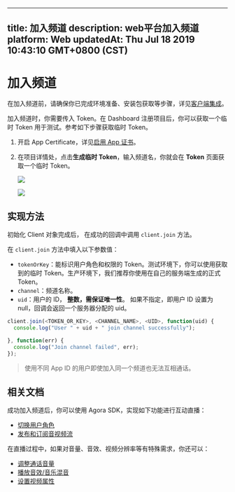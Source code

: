 
---
title: 加入频道
description: web平台加入频道
platform: Web
updatedAt: Thu Jul 18 2019 10:43:10 GMT+0800 (CST)
---
# 加入频道
在加入频道前，请确保你已完成环境准备、安装包获取等步骤，详见[客户端集成](../../cn/Interactive%20Broadcast/web_prepare.md)。

加入频道时，你需要传入 Token。在 Dashboard 注册项目后，你可以获取一个临时 Token 用于测试。参考如下步骤获取临时 Token。

1. 开启 App Certificate，详见[启用 App 证书](../../cn/Interactive%20Broadcast/token.md)。
2. 在项目详情处，点击**生成临时 Token**，输入频道名，你就会在 **Token** 页面获取一个临时 Token。

	![](https://web-cdn.agora.io/docs-files/1562926292439)

	![](https://web-cdn.agora.io/docs-files/1562926303571)

## 实现方法

初始化 Client 对象完成后， 在成功的回调中调用 `client.join` 方法。

在  `client.join` 方法中填入以下参数值：

- `tokenOrKey`：能标识用户角色和权限的 Token。测试环境下，你可以使用获取到的临时 Token。生产环境下，我们推荐你使用在自己的服务端生成的正式 Token。
- `channel`：频道名称。
- `uid`：用户的 ID， **整数，需保证唯一性**。 如果不指定，即用户 ID 设置为 null，回调会返回一个服务器分配的 uid。

```javascript
client.join(<TOKEN_OR_KEY>, <CHANNEL_NAME>, <UID>, function(uid) {
  console.log("User " + uid + " join channel successfully");

}, function(err) {
  console.log("Join channel failed", err);
});
```

> 使用不同 App ID 的用户即使加入同一个频道也无法互相通话。

## 相关文档
成功加入频道后，你可以使用 Agora SDK，实现如下功能进行互动直播：

- [切换用户角色](../../cn/Interactive%20Broadcast/role_web.md)
- [发布和订阅音视频流](../../cn/Interactive%20Broadcast/publish_web_live.md)

在直播过程中，如果对音量、音效、视频分辨率等有特殊需求，你还可以：

- [调整通话音量](../../cn/Interactive%20Broadcast/volume_web.md)
- [播放音效/音乐混音](../../cn/Interactive%20Broadcast/effect_mixing_web.md)
- [设置视频属性](../../cn/Interactive%20Broadcast/videoProfile_web.md)
